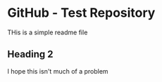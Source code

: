# GitHub - Test Repository

THis is a simple readme file

## Heading 2

I hope this isn't much of a problem
